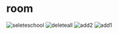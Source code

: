 # room

![seleteschool](https://user-images.githubusercontent.com/34620469/52674064-64e69900-2f1a-11e9-9456-2fe7d4743a37.gif)
![deleteall](https://user-images.githubusercontent.com/34620469/52674185-b55df680-2f1a-11e9-9d46-e545201b02ee.gif)
![add2](https://user-images.githubusercontent.com/34620469/52674192-b858e700-2f1a-11e9-89d9-8155b3b87911.gif)
![add1](https://user-images.githubusercontent.com/34620469/52674197-b98a1400-2f1a-11e9-90d1-df8596990334.gif)
